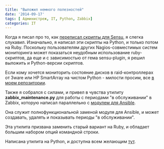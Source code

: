 ```yaml
---
title: "Выложил немного полезностей"
date: '2014-09-17'
tags: [ Администреж, IT, Python, Zabbix]
categories: IT
---
```

Когда я писал про то, как [переписал скрипты для Sensu](Переписал-скрипты-на-ruby-для-sensu),
я слегка слукавил. Изначально, я написал эти скрипты на Python,
и только потом на Ruby. Поскольку пользователям других Nagios-совместимых
систем мониторинга может показаться неудобным использование ruby-скриптов,
да еще и с зависимостью от гема sensu-plugin, я решил выложить
и Python-версии скриптов.

Если кому хочется мониторить состояние дисков в raid-контроллерах от 3ware или
HP SmartArray на чистом Python - милости просим, все
[в моем репозитории](https://github.com/abulimov/utils/tree/master/nagios).

Также я собрался с силами, и привел в чувства утилиту **zabbix_maintenance.py**
для работы с периодами "в обслуживании" в Zabbix,
которую написал параллельно с [модулем для Ansible](Модуль-zabbix_maintenance).

Она служит полнофункциональной заменой модуля для Ansible,
и может создавать, удалять и показывать периоды "в обслуживании".

Эта утилита призвана заменить старый вариант на Ruby,
и обладает большим набором опций командной строки.

Написана утилита на Python, и доступна всем желающим [тут](https://github.com/abulimov/utils/blob/master/scripts/zabbix_maintenance.py).
